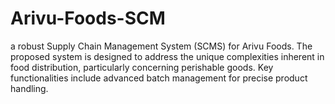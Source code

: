 # Arivu-Foods-SCM
 a robust Supply Chain Management System (SCMS) for Arivu Foods. The proposed system is designed to address the unique complexities inherent in food distribution, particularly concerning perishable goods. Key functionalities include advanced batch management for precise product handling.
